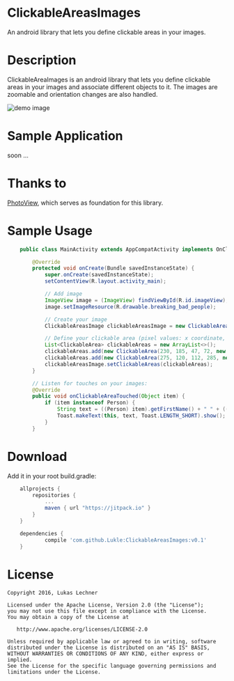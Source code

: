 # ClickableAreasImages
An android library that lets you define clickable areas in your images.

Description
===========

ClickableAreaImages is an android library that lets you define clickable areas in your images and associate different objects to it. The images are zoomable and orientation changes are also handled.

![demo image](https://raw.githubusercontent.com/Lukle/ClickableAreasImages/master/images/demo_image.png "Demo Image")

Sample Application
==================
soon ...

Thanks to
=========

[PhotoView](https://github.com/chrisbanes/PhotoView), which serves as foundation for this library.

Sample Usage
========

```java
    public class MainActivity extends AppCompatActivity implements OnClickableAreaClickedListener {

        @Override
        protected void onCreate(Bundle savedInstanceState) {
            super.onCreate(savedInstanceState);
            setContentView(R.layout.activity_main);

            // Add image
            ImageView image = (ImageView) findViewById(R.id.imageView);
            image.setImageResource(R.drawable.breaking_bad_people);

            // Create your image
            ClickableAreasImage clickableAreasImage = new ClickableAreasImage(new PhotoViewAttacher(image), this);

            // Define your clickable area (pixel values: x coordinate, y coordinate, width, height) and assign an object to it
            List<ClickableArea> clickableAreas = new ArrayList<>();
            clickableAreas.add(new ClickableArea(230, 185, 47, 72, new Person("Jesse", "Pinkman")));
            clickableAreas.add(new ClickableArea(275, 120, 112, 285, new Person("Walter", "\"Heisenberg\" White")));
            clickableAreasImage.setClickableAreas(clickableAreas);
        }

        // Listen for touches on your images:
        @Override
        public void onClickableAreaTouched(Object item) {
            if (item instanceof Person) {
                String text = ((Person) item).getFirstName() + " " + ((Person) item).getLastName();
                Toast.makeText(this, text, Toast.LENGTH_SHORT).show();
            }
        }
```

Download
========

Add it in your root build.gradle:

```gradle
    allprojects {
		repositories {
			...
			maven { url "https://jitpack.io" }
		}
	}

    dependencies {
	        compile 'com.github.Lukle:ClickableAreasImages:v0.1'
	}
```

License
=======

    Copyright 2016, Lukas Lechner

    Licensed under the Apache License, Version 2.0 (the "License");
    you may not use this file except in compliance with the License.
    You may obtain a copy of the License at

       http://www.apache.org/licenses/LICENSE-2.0

    Unless required by applicable law or agreed to in writing, software
    distributed under the License is distributed on an "AS IS" BASIS,
    WITHOUT WARRANTIES OR CONDITIONS OF ANY KIND, either express or implied.
    See the License for the specific language governing permissions and
    limitations under the License.
